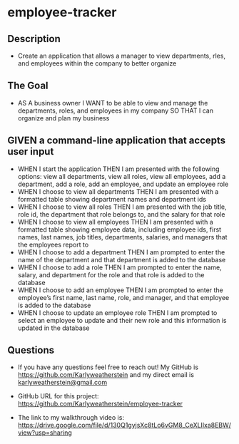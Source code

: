 # employee-tracker

## Description

- Create an application that allows a manager to view departments, rles, and employees within the company to better organize

## The Goal

- AS A business owner
  I WANT to be able to view and manage the departments, roles, and employees in my company
  SO THAT I can organize and plan my business

## GIVEN a command-line application that accepts user input

- WHEN I start the application
  THEN I am presented with the following options: view all departments, view all roles, view all employees, add a department, add a role, add an employee, and update an employee role
- WHEN I choose to view all departments
  THEN I am presented with a formatted table showing department names and department ids
- WHEN I choose to view all roles
  THEN I am presented with the job title, role id, the department that role belongs to, and the salary for that role
- WHEN I choose to view all employees
  THEN I am presented with a formatted table showing employee data, including employee ids, first names, last names, job titles, departments, salaries, and managers that the employees report to
- WHEN I choose to add a department
  THEN I am prompted to enter the name of the department and that department is added to the database
- WHEN I choose to add a role
  THEN I am prompted to enter the name, salary, and department for the role and that role is added to the database
- WHEN I choose to add an employee
  THEN I am prompted to enter the employee’s first name, last name, role, and manager, and that employee is added to the database
- WHEN I choose to update an employee role
  THEN I am prompted to select an employee to update and their new role and this information is updated in the database

## Questions

- If you have any questions feel free to reach out! My GitHub is https://github.com/Karlyweatherstein and my direct email is karlyweatherstein@gmail.com

- GitHub URL for this project: https://github.com/Karlyweatherstein/employee-tracker

- The link to my walkthrough video is: https://drive.google.com/file/d/130Q1gyjsXc8tLo6vGM8_CeXLIlxa8EBW/view?usp=sharing
